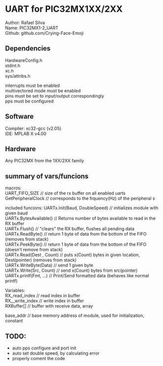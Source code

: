 
# UART for PIC32MX1XX/2XX

Author:  Rafael Silva    
Name: PIC32MX1-2_UART  
Github: github.com/Crying-Face-Emoji  

## Dependencies
HardwareConfig.h  
stdint.h	  
xc.h		  
sys/attribs.h  	
  
interrupts must be enabled  
multivectored mode must be enabled  
pins must be set to input/output correspondingly  
pps must be configured  
    
## Software  
Compiler: xc32-gcc (v2.05)   
IDE: MPLAB X v4.00  
  
## Hardware  
Any PIC32MX from the 1XX/2XX family  
  
## summary of vars/funcions  
  
macros:  
UART_FIFO_SIZE			// size of the rx buffer on all enabled uarts  
GetPeripheralClock			// corresponds to the frquency(Hz) of the peripheral	s  

included funcions: 
UARTx.Init(Baud, DoubleSpeed)	// initializes module with given baud  
UARTx.BytesAvailable()		// Returns number of bytes available to read in the RX buffer  
UARTx.Flush()				// "clears" the RX buffer, flushes all pending data  
UARTx.ReadByte()			// return 1 byte of data from the bottom of the FIFO (removes from stack)  
UARTx.PeekByte()			// return 1 byte of data from the bottom of the FIFO (doesn't remove from stack)  
UARTx.Read(Dest , Count)		// puts x(Count) bytes in given location, Dest(pointer) (removes from stack)  
UARTx.WriteByte(Data)		// send 1 given byte  
UARTx.Write(Src, Count)		// send x(Count) bytes from src(pointer)  
UARTx.printf(Fmt, ...)			// Print/Send formatted data (behaves like normal printf)  
  
Variables:  
RX_read_index		// read index in buffer  
RX__write_index		// write index in buffer  
RXBuffer[]			// buffer with receive data, array  
  
base_addr			// base memory address of module, used for initialization, constant  
  
## TODO:  
* auto pps configure and port init  
* auto set double speed, by calculating error  
* properly coment the code  
